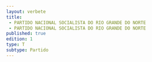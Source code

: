 ```yaml
---
layout: verbete
title:
 - PARTIDO NACIONAL SOCIALISTA DO RIO GRANDE DO NORTE
 - PARTIDO NACIONAL SOCIALISTA DO RIO GRANDE DO NORTE
published: true
edition: 1  
type: T
subtype: Partido
---
```


